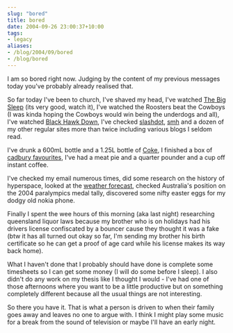 ```yaml
---
slug: "bored"
title: bored
date: 2004-09-26 23:00:37+10:00
tags:
- legacy
aliases:
- /blog/2004/09/bored
- /blog/bored
---
```


I am so bored right now. Judging by the content of my previous messages today you've probably already realised that. 

So far today I've been to church, I've shaved my head, I've watched <a href="http://www.imdb.com/title/tt0038355/">The Big Sleep</a> (its very good, watch it), I've watched the Roosters beat the Cowboys (I was kinda hoping the Cowboys would win being the underdogs and all), I've watched <a href="http://www.imdb.com/title/tt0265086/">Black Hawk Down</a>, I've checked <a href="http://slashdot.org">slashdot</a>, <a href="http://www.smh.com.au">smh</a> and a dozen of my other regular sites more than twice including various blogs I seldom read.

I've drunk a 600mL bottle and a 1.25L bottle of <a href="http://www.coca-cola.com.au/">Coke</a>, I finished a box of <a href="http://www.cadbury.com.au/sites/cadbury/index.php?pageId=66">cadbury favourites</a>, I've had a meat pie and a quarter pounder and a cup off instant coffee.

I've checked my email numerous times, did some research on the history of hyperspace, looked at the <a href="http://www.bom.gov.au">weather forecast</a>, checked Australia's position on the 2004 paralympics medal tally, discovered some nifty easter eggs for my dodgy old nokia phone.

Finally I spent the wee hours of this morning (aka last night) researching queensland liquor laws because my brother who is on holidays had his drivers license confiscated by a bouncer cause they thought it was a fake (btw it has all turned out okay so far, I'm sending my brother his birth certificate so he can get a proof of age card while his license makes its way back home).

What I haven't done that I probably should have done is complete some timesheets so I can get some money (I will do some before I sleep). I also didn't do any work on my thesis like I thought I would - I've had one of those afternoons where you want to be a little productive but on something completely different because all the usual things are not interesting.

So there you have it. That is what a person is driven to when their family goes away and leaves no one to argue with. I think I might play some music for a break from the sound of television or maybe I'll have an early night.
